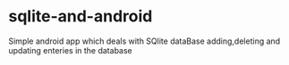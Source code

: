 # sqlite-and-android
Simple android app which deals with SQlite dataBase adding,deleting and updating enteries in the database

